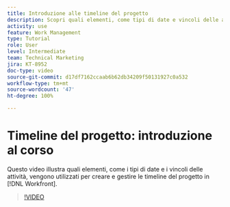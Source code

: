 ```yaml
---
title: Introduzione alle timeline del progetto
description: Scopri quali elementi, come tipi di date e vincoli delle attività, vengono utilizzati per creare e gestire le timeline del progetto in  [!DNL  Workfront].
activity: use
feature: Work Management
type: Tutorial
role: User
level: Intermediate
team: Technical Marketing
jira: KT-8952
doc-type: video
source-git-commit: d17df7162ccaab6b62db34209f50131927c0a532
workflow-type: tm+mt
source-wordcount: '47'
ht-degree: 100%

---
```


# Timeline del progetto: introduzione al corso

Questo video illustra quali elementi, come i tipi di date e i vincoli delle attività, vengono utilizzati per creare e gestire le timeline del progetto in [!DNL  Workfront].

>[!VIDEO](https://video.tv.adobe.com/v/3436748/?quality=12&learn=on&enablevpops&captions=ita)
